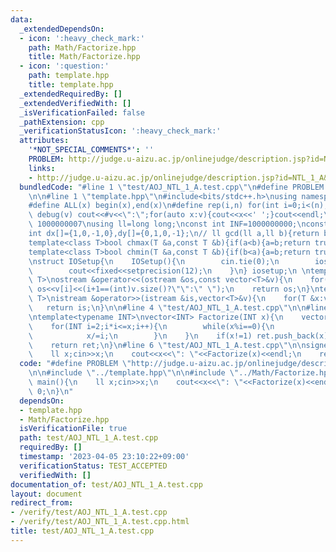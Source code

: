 ```yaml
---
data:
  _extendedDependsOn:
  - icon: ':heavy_check_mark:'
    path: Math/Factorize.hpp
    title: Math/Factorize.hpp
  - icon: ':question:'
    path: template.hpp
    title: template.hpp
  _extendedRequiredBy: []
  _extendedVerifiedWith: []
  _isVerificationFailed: false
  _pathExtension: cpp
  _verificationStatusIcon: ':heavy_check_mark:'
  attributes:
    '*NOT_SPECIAL_COMMENTS*': ''
    PROBLEM: http://judge.u-aizu.ac.jp/onlinejudge/description.jsp?id=NTL_1_A&lang=jp
    links:
    - http://judge.u-aizu.ac.jp/onlinejudge/description.jsp?id=NTL_1_A&lang=jp
  bundledCode: "#line 1 \"test/AOJ_NTL_1_A.test.cpp\"\n#define PROBLEM \"http://judge.u-aizu.ac.jp/onlinejudge/description.jsp?id=NTL_1_A&lang=jp\"\
    \n\n#line 1 \"template.hpp\"\n#include<bits/stdc++.h>\nusing namespace std;\n\
    #define ALL(x) begin(x),end(x)\n#define rep(i,n) for(int i=0;i<(n);i++)\n#define\
    \ debug(v) cout<<#v<<\":\";for(auto x:v){cout<<x<<' ';}cout<<endl;\n#define mod\
    \ 1000000007\nusing ll=long long;\nconst int INF=1000000000;\nconst ll LINF=1001002003004005006ll;\n\
    int dx[]={1,0,-1,0},dy[]={0,1,0,-1};\n// ll gcd(ll a,ll b){return b?gcd(b,a%b):a;}\n\
    template<class T>bool chmax(T &a,const T &b){if(a<b){a=b;return true;}return false;}\n\
    template<class T>bool chmin(T &a,const T &b){if(b<a){a=b;return true;}return false;}\n\
    \nstruct IOSetup{\n    IOSetup(){\n        cin.tie(0);\n        ios::sync_with_stdio(0);\n\
    \        cout<<fixed<<setprecision(12);\n    }\n} iosetup;\n \ntemplate<typename\
    \ T>\nostream &operator<<(ostream &os,const vector<T>&v){\n    for(int i=0;i<(int)v.size();i++)\
    \ os<<v[i]<<(i+1==(int)v.size()?\"\":\" \");\n    return os;\n}\ntemplate<typename\
    \ T>\nistream &operator>>(istream &is,vector<T>&v){\n    for(T &x:v)is>>x;\n \
    \   return is;\n}\n\n#line 4 \"test/AOJ_NTL_1_A.test.cpp\"\n\n#line 1 \"Math/Factorize.hpp\"\
    \ntemplate<typename INT>\nvector<INT> Factorize(INT x){\n    vector<INT> ret;\n\
    \    for(INT i=2;i*i<=x;i++){\n        while(x%i==0){\n            ret.push_back(i);\n\
    \            x/=i;\n        }\n    }\n    if(x!=1) ret.push_back(x);\n    sort(begin(ret),end(ret));\n\
    \    return ret;\n}\n#line 6 \"test/AOJ_NTL_1_A.test.cpp\"\n\nsigned main(){\n\
    \    ll x;cin>>x;\n    cout<<x<<\": \"<<Factorize(x)<<endl;\n    return 0;\n}\n"
  code: "#define PROBLEM \"http://judge.u-aizu.ac.jp/onlinejudge/description.jsp?id=NTL_1_A&lang=jp\"\
    \n\n#include \"../template.hpp\"\n\n#include \"../Math/Factorize.hpp\"\n\nsigned\
    \ main(){\n    ll x;cin>>x;\n    cout<<x<<\": \"<<Factorize(x)<<endl;\n    return\
    \ 0;\n}\n"
  dependsOn:
  - template.hpp
  - Math/Factorize.hpp
  isVerificationFile: true
  path: test/AOJ_NTL_1_A.test.cpp
  requiredBy: []
  timestamp: '2023-04-05 23:10:22+09:00'
  verificationStatus: TEST_ACCEPTED
  verifiedWith: []
documentation_of: test/AOJ_NTL_1_A.test.cpp
layout: document
redirect_from:
- /verify/test/AOJ_NTL_1_A.test.cpp
- /verify/test/AOJ_NTL_1_A.test.cpp.html
title: test/AOJ_NTL_1_A.test.cpp
---
```

